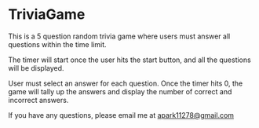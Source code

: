 # TriviaGame

This is a 5 question random trivia game where users must answer all questions within the time limit. 

The timer will start once the user hits the start button, and all the questions will be displayed. 

User must select an answer for each question. Once the timer hits 0, the game will tally up the answers and display the number of correct and incorrect answers. 

If you have any questions, please email me at apark11278@gmail.com

